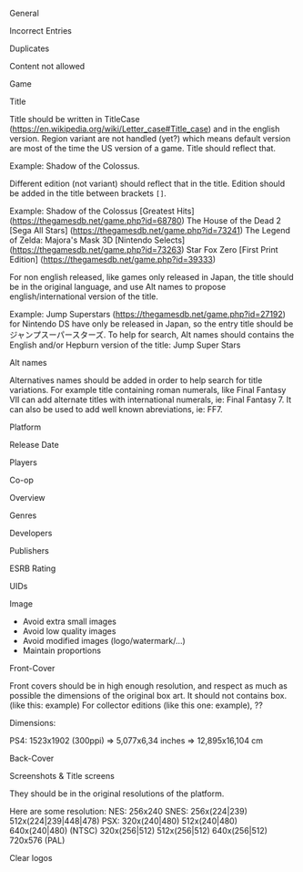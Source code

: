 General

Incorrect Entries

Duplicates

Content not allowed


Game

Title

Title should be written in TitleCase (https://en.wikipedia.org/wiki/Letter_case#Title_case) and in the english version. Region variant are not handled (yet?) which means default version are most of the time the US version of a game. Title should reflect that.

Example: Shadow of the Colossus.

Different edition (not variant) should reflect that in the title. Edition should be added in the title between brackets `[]`. 

Example: 
Shadow of the Colossus [Greatest Hits] (https://thegamesdb.net/game.php?id=68780)
The House of the Dead 2 [Sega All Stars] (https://thegamesdb.net/game.php?id=73241)
The Legend of Zelda: Majora's Mask 3D [Nintendo Selects] (https://thegamesdb.net/game.php?id=73263)
Star Fox Zero [First Print Edition] (https://thegamesdb.net/game.php?id=39333)

For non english released, like games only released in Japan, the title should be in the original language, and use Alt names to propose english/international version of the title.

Example:
Jump Superstars (https://thegamesdb.net/game.php?id=27192) for Nintendo DS have only be released in Japan, so the entry title should be ジャンプスーパースターズ. 
To help for search, Alt names should contains the English and/or Hepburn version of the title: Jump Super Stars

Alt names

Alternatives names should be added in order to help search for title variations.
For example title containing roman numerals, like Final Fantasy VII can add alternate titles with international numerals, ie: Final Fantasy 7. It can also be used to add well known abreviations, ie: FF7.

Platform

Release Date

Players

Co-op

Overview

Genres

Developers

Publishers

ESRB Rating

UIDs


Image

- Avoid extra small images
- Avoid low quality images
- Avoid modified images (logo/watermark/...)
- Maintain proportions

Front-Cover

Front covers should be in high enough resolution, and respect as much as possible the dimensions of the original box art.
It should not contains box. (like this: example)
For collector editions (like this one: example), ??

Dimensions:

PS4: 1523x1902 (300ppi) => 5,077x6,34 inches => 12,895x16,104 cm

Back-Cover

Screenshots & Title screens

They should be in the original resolutions of the platform. 

Here are some resolution:
NES: 	256x240
SNES: 	256x(224|239) 512x(224|239|448|478)
PSX: 	320x(240|480) 512x(240|480) 640x(240|480) (NTSC)
		320x(256|512) 512x(256|512) 640x(256|512) 720x576 (PAL)

Clear logos

